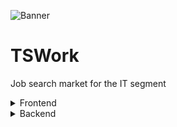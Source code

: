 ![Banner](https://cdn.discordapp.com/attachments/736633764930912257/1011798115499655218/TSWORK.png)
# TSWork

Job search market for the IT segment

<details><summary>Frontend</summary>

   1. TS
   1. Next
   1. Redux toolkit
   1. RTKQuery

</details>
<details><summary>Backend</summary>

   1. TS
   1. nest
   1. JWT
   1. Refresh
   1. MongoDB
   1. GoogleCloud

</details>
